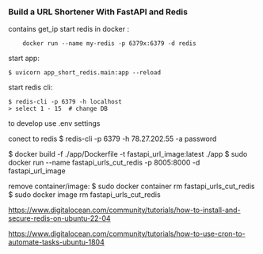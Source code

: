 ### Build a URL Shortener With FastAPI and Redis
contains get_ip
start redis in docker :
```shell
    docker run --name my-redis -p 6379x:6379 -d redis
```
start app:
```shell 
$ uvicorn app_short_redis.main:app --reload
```

start redis cli:
```shell 
$ redis-cli -p 6379 -h localhost
> select 1 - 15  # change DB
```

to develop use .env settings

conect to redis
$ redis-cli -p 6379 -h 78.27.202.55 -a password

$ docker build -f ./app/Dockerfile -t fastapi_url_image:latest ./app
$ sudo docker run --name fastapi_urls_cut_redis -p 8005:8000 -d  fastapi_url_image

remove container/image: 
$ sudo docker container rm fastapi_urls_cut_redis
$ sudo docker image rm fastapi_urls_cut_redis

https://www.digitalocean.com/community/tutorials/how-to-install-and-secure-redis-on-ubuntu-22-04

https://www.digitalocean.com/community/tutorials/how-to-use-cron-to-automate-tasks-ubuntu-1804